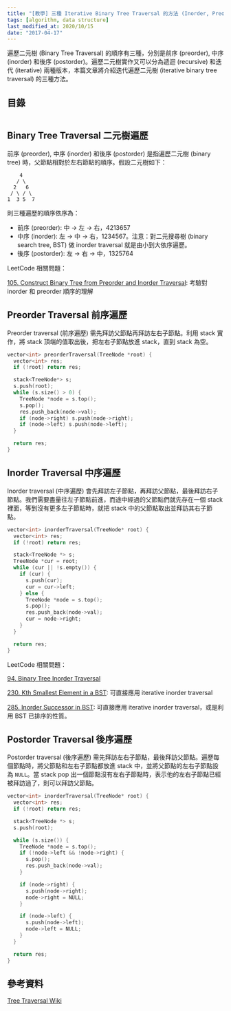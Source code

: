 ```yaml
---
title: "[教學] 三種 Iterative Binary Tree Traversal 的方法 (Inorder, Preorder, Postorder)"
tags: [algorithm, data structure]
last_modified_at: 2020/10/15
date: "2017-04-17"
---
```


遍歷二元樹 (Binary Tree Traversal) 的順序有三種，分別是前序 (preorder), 中序 (inorder) 和後序 (postorder)。遍歷二元樹實作又可以分為遞迴 (recursive) 和迭代 (iterative) 兩種版本，本篇文章將介紹迭代遍歷二元樹 (iterative binary tree traversal) 的三種方法。

## 目錄

```toc
```

## Binary Tree Traversal 二元樹遍歷

前序 (preorder), 中序 (inorder) 和後序 (postorder) 是指遍歷二元樹 (binary tree) 時，父節點相對於左右節點的順序。假設二元樹如下：

~~~
    4
   / \
  2   6
 / \ / \
1  3 5  7
~~~

則三種遍歷的順序依序為：

* 前序 (preorder): 中 -> 左 -> 右，4213657
* 中序 (inorder): 左 -> 中 -> 右，1234567。注意：對二元搜尋樹 (binary search tree, BST) 做 inorder traversal 就是由小到大依序遍歷。
* 後序 (postorder): 左 -> 右 -> 中，1325764

LeetCode 相關問題：

[105. Construct Binary Tree from Preorder and Inorder Traversal](https://leetcode.com/problems/construct-binary-tree-from-preorder-and-inorder-traversal/): 考驗對 inorder 和 preorder 順序的理解

## Preorder Traversal 前序遍歷

Preorder traversal (前序遍歷) 需先拜訪父節點再拜訪左右子節點。利用 stack 實作，將 stack 頂端的值取出後，把左右子節點放進 stack，直到 stack 為空。

~~~C
vector<int> preorderTraversal(TreeNode *root) {
  vector<int> res;
  if (!root) return res;

  stack<TreeNode*> s;
  s.push(root);
  while (s.size() > 0) {
    TreeNode *node = s.top();
    s.pop();
    res.push_back(node->val);
    if (node->right) s.push(node->right);
    if (node->left) s.push(node->left);
  }

  return res;
}
~~~

## Inorder Traversal 中序遍歷

Inorder traversal (中序遍歷) 會先拜訪左子節點，再拜訪父節點，最後拜訪右子節點。我們需要盡量往左子節點前進，而途中經過的父節點們就先存在一個 stack 裡面，等到沒有更多左子節點時，就把 stack 中的父節點取出並拜訪其右子節點。

~~~C
vector<int> inorderTraversal(TreeNode* root) {
  vector<int> res;
  if (!root) return res;

  stack<TreeNode *> s;
  TreeNode *cur = root;
  while (cur || !s.empty()) {
    if (cur) {
      s.push(cur);
      cur = cur->left;
    } else {
      TreeNode *node = s.top();
      s.pop();
      res.push_back(node->val);
      cur = node->right;
    }
  }

  return res;
}
~~~

LeetCode 相關問題：

[94. Binary Tree Inorder Traversal](https://leetcode.com/problems/binary-tree-inorder-traversal/)

[230. Kth Smallest Element in a BST](https://leetcode.com/problems/kth-smallest-element-in-a-bst/): 可直接應用 iterative inorder traversal

[285. Inorder Successor in BST](https://leetcode.com/problems/inorder-successor-in-bst/): 可直接應用 iterative inorder traversal，或是利用 BST 已排序的性質。

## Postorder Traversal 後序遍歷

Postorder traversal (後序遍歷) 需先拜訪左右子節點，最後拜訪父節點。遍歷每個節點時，將父節點和左右子節點都放進 stack 中，並將父節點的左右子節點設為 `NULL`。當 stack pop 出一個節點沒有左右子節點時，表示他的左右子節點已經被拜訪過了，則可以拜訪父節點。

~~~C
vector<int> inorderTraversal(TreeNode* root) {
  vector<int> res;
  if (!root) return res;

  stack<TreeNode *> s;
  s.push(root);

  while (s.size()) {
    TreeNode *node = s.top();
    if (!node->left && !node->right) {
      s.pop();
      res.push_back(node->val);
    }

    if (node->right) {
      s.push(node->right);
      node->right = NULL;
    }

    if (node->left) {
      s.push(node->left);
      node->left = NULL;
    }
  }

  return res;
}
~~~

## 參考資料

[Tree Traversal Wiki](https://en.wikipedia.org/wiki/Tree_traversal#Depth-first_search)